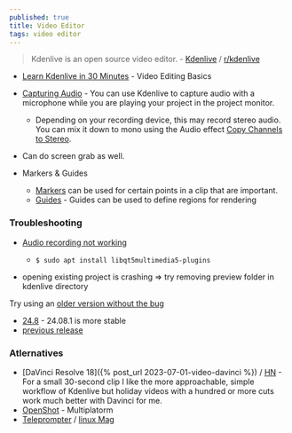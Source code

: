 ```yaml
---
published: true
title: Video Editor
tags: video editor
---
```

> Kdenlive is an open source video editor. - [Kdenlive](https://kdenlive.org/en/features/) / [ r/kdenlive ](https://www.reddit.com/r/kdenlive/)

- [Learn Kdenlive in 30 Minutes](https://www.youtube.com/watch?v=zYD0b8LpiQA) - Video Editing Basics

- [Capturing Audio](https://docs.kdenlive.org/en/project_and_asset_management/capturing_audio.html) - You can use Kdenlive to capture audio with a microphone while you are playing your project in the project monitor.
	- Depending on your recording device, this may record stereo audio. You can mix it down to mono using the Audio effect [Copy Channels to Stereo](https://docs.kdenlive.org/en/effects_and_filters/audio_effects/channels/copy_channels_to_stereo.html).

- Can do screen grab as well.

- Markers & Guides
	- [Markers](https://docs.kdenlive.org/en/cutting_and_assembling/markers.html) can be used for certain points in a clip that are important.
    - [Guides](https://docs.kdenlive.org/en/cutting_and_assembling/guides.html#guides) - Guides can be used to define regions for rendering

### Troubleshooting
- [Audio recording not working ](https://www.reddit.com/r/kdenlive/comments/gy4pi8/audio_recording_not_working/)
	- `$ sudo apt install libqt5multimedia5-plugins`
    
    
- opening existing project is crashing
=> try removing preview folder in kdenlive directory

Try using an [older version without the bug](https://www.reddit.com/r/kdenlive/comments/1gilu7a/kdenlive_always_crashes_while_opening_a_project/)
- [24.8](https://download.kde.org/stable/kdenlive/24.08/linux/) - 24.08.1 is more stable
- [previous release](https://download.kde.org/Attic/kdenlive/)

### Atlernatives
- [DaVinci Resolve 18]({% post_url 2023-07-01-video-davinci %}) / [HN](https://news.ycombinator.com/item?id=31142560) - For a small 30-second clip I like the more approachable, simple workflow of Kdenlive but holiday videos with a hundred or more cuts work much better with Davinci for me.
- [OpenShot](https://www.openshot.org/) - Multiplatorm
- [Teleprompter](https://imaginary.tech/teleprompter/) / [linux Mag](https://www.linux-magazine.com/Issues/2020/237/Imaginary-Teleprompter)

